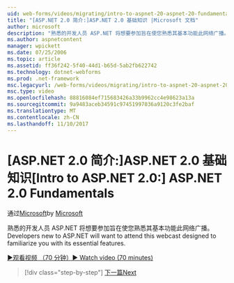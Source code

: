 ```yaml
---
uid: web-forms/videos/migrating/intro-to-aspnet-20-aspnet-20-fundamentals
title: "[ASP.NET 2.0 简介:]ASP.NET 2.0 基础知识 |Microsoft 文档"
author: microsoft
description: "熟悉的开发人员 ASP.NET 将想要参加旨在使您熟悉其基本功能此网络广播。"
ms.author: aspnetcontent
manager: wpickett
ms.date: 07/25/2006
ms.topic: article
ms.assetid: ff36f242-5f40-44d1-b65d-5ab2fb622742
ms.technology: dotnet-webforms
ms.prod: .net-framework
msc.legacyurl: /web-forms/videos/migrating/intro-to-aspnet-20-aspnet-20-fundamentals
msc.type: video
ms.openlocfilehash: 88816084ef715683426a33b9962cc4e98623a13a
ms.sourcegitcommit: 9a9483aceb34591c97451997036a9120c3fe2baf
ms.translationtype: MT
ms.contentlocale: zh-CN
ms.lasthandoff: 11/10/2017
---
```

<a name="intro-to-aspnet-20-aspnet-20-fundamentals"></a><span data-ttu-id="e4ac3-103">[ASP.NET 2.0 简介:]ASP.NET 2.0 基础知识</span><span class="sxs-lookup"><span data-stu-id="e4ac3-103">[Intro to ASP.NET 2.0:] ASP.NET 2.0 Fundamentals</span></span>
====================
<span data-ttu-id="e4ac3-104">通过[Microsoft](https://github.com/microsoft)</span><span class="sxs-lookup"><span data-stu-id="e4ac3-104">by [Microsoft](https://github.com/microsoft)</span></span>

<span data-ttu-id="e4ac3-105">熟悉的开发人员 ASP.NET 将想要参加旨在使您熟悉其基本功能此网络广播。</span><span class="sxs-lookup"><span data-stu-id="e4ac3-105">Developers new to ASP.NET will want to attend this webcast designed to familiarize you with its essential features.</span></span>

[<span data-ttu-id="e4ac3-106">&#9654;观看视频 （70 分钟）</span><span class="sxs-lookup"><span data-stu-id="e4ac3-106">&#9654; Watch video (70 minutes)</span></span>](https://channel9.msdn.com/Blogs/ASP-NET-Site-Videos/intro-to-aspnet-20-aspnet-20-fundamentals)

>[!div class="step-by-step"]
[<span data-ttu-id="e4ac3-107">下一篇</span><span class="sxs-lookup"><span data-stu-id="e4ac3-107">Next</span></span>](intro-to-aspnet-20-user-interface-elements.md)
